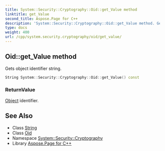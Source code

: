 ```yaml
---
title: System::Security::Cryptography::Oid::get_Value method
linktitle: get_Value
second_title: Aspose.Page for C++
description: 'System::Security::Cryptography::Oid::get_Value method. Gets object identifier string in C++.'
type: docs
weight: 400
url: /cpp/system.security.cryptography/oid/get_value/
---
```

## Oid::get_Value method


Gets object identifier string.

```cpp
String System::Security::Cryptography::Oid::get_Value() const
```


### ReturnValue

[Object](../../../system/object/) identifier.

## See Also

* Class [String](../../../system/string/)
* Class [Oid](../)
* Namespace [System::Security::Cryptography](../../)
* Library [Aspose.Page for C++](../../../)
